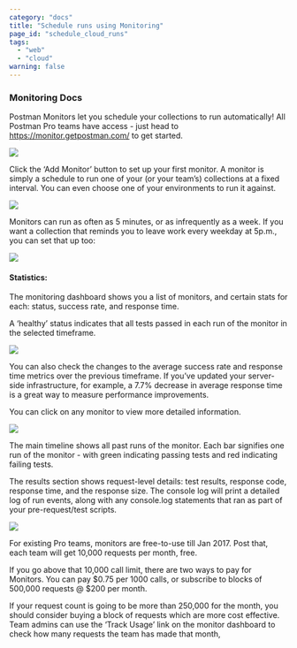 ```yaml
---
category: "docs"
title: "Schedule runs using Monitoring"
page_id: "schedule_cloud_runs"
tags:
  - "web"
  - "cloud"
warning: false
---
```


### Monitoring Docs

Postman Monitors let you schedule your collections to run automatically! All Postman Pro teams have access - just head to https://monitor.getpostman.com/ to get started.

![](https://cloud.githubusercontent.com/assets/681190/21090390/792944e2-c065-11e6-8937-39c18fe888ad.png)




Click the ‘Add Monitor’ button to set up your first monitor. A monitor is simply a schedule to run one of your (or your team’s) collections at a fixed interval. You can even choose one of your environments to run it against.

![](https://cloud.githubusercontent.com/assets/681190/21090408/9806149e-c065-11e6-86d3-b606868b44f6.png)




Monitors can run as often as 5 minutes, or as infrequently as a week. If you want a collection that reminds you to leave work every weekday at 5p.m., you can set that up too:

![](https://cloud.githubusercontent.com/assets/681190/21090434/baba2098-c065-11e6-9647-ab436daaa8d6.png)





#### Statistics:


The monitoring dashboard shows you a list of monitors, and certain stats for each: status, success rate, and response time. 


A ‘healthy’ status indicates that all tests passed in each run of the monitor in the selected timeframe.

![](https://cloud.githubusercontent.com/assets/681190/21090453/dfa31cf2-c065-11e6-8692-8c660a476eae.png)




You can also check the changes to the average success rate and response time metrics over the previous timeframe. If you’ve updated your server-side infrastructure, for example, a 7.7% decrease in average response time is a great way to measure performance improvements.



You can click on any monitor to view more detailed information.

![](https://cloud.githubusercontent.com/assets/681190/21090460/edb4d038-c065-11e6-94b6-a7746cc7d935.png)


The main timeline shows all past runs of the monitor. Each bar signifies one run of the monitor - with green indicating passing tests and red indicating failing tests.


The results section shows request-level details: test results, response code, response time, and the response size.  The console log will print a detailed log of run events, along with any console.log statements that ran as part of your pre-request/test scripts.


![](https://cloud.githubusercontent.com/assets/681190/21090471/039dcf58-c066-11e6-916b-9e50c6b89f88.png)


For existing Pro teams, monitors are free-to-use till Jan 2017. Post that, each team will get 10,000 requests per month, free. 


If you go above that 10,000 call limit, there are two ways to pay for Monitors. You can pay $0.75 per 1000 calls, or subscribe to blocks of 500,000 requests @ $200 per month. 


If your request count is going to be more than 250,000 for the month, you should consider buying a block of requests which are more cost effective. Team admins can use the ‘Track Usage’ link on the monitor dashboard to check how many requests the team has made that month, 
